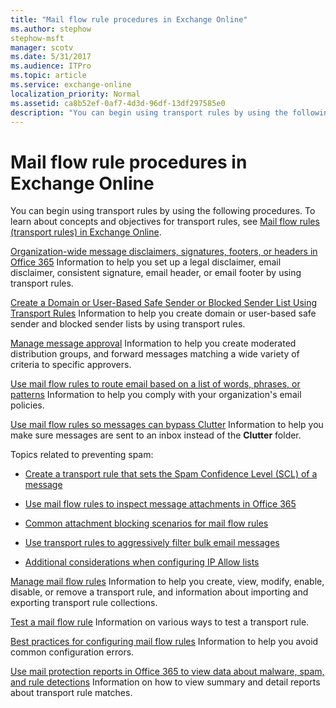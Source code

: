 ```yaml
---
title: "Mail flow rule procedures in Exchange Online"
ms.author: stephow
stephow-msft
manager: scotv
ms.date: 5/31/2017
ms.audience: ITPro
ms.topic: article
ms.service: exchange-online
localization_priority: Normal
ms.assetid: ca8b52ef-0af7-4d3d-96df-13df297585e0
description: "You can begin using transport rules by using the following procedures. To learn about concepts and objectives for transport rules, see Mail flow rules (transport rules) in Exchange Online."
---
```


# Mail flow rule procedures in Exchange Online

You can begin using transport rules by using the following procedures. To learn about concepts and objectives for transport rules, see [Mail flow rules (transport rules) in Exchange Online](mail-flow-rules.md).
  
[Organization-wide message disclaimers, signatures, footers, or headers in Office 365](disclaimers-signatures-footers-or-headers.md) Information to help you set up a legal disclaimer, email disclaimer, consistent signature, email header, or email footer by using transport rules. 
  
[Create a Domain or User-Based Safe Sender or Blocked Sender List Using Transport Rules](http://technet.microsoft.com/library/9721b46d-cbea-4121-be51-542395e6fd21.aspx) Information to help you create domain or user-based safe sender and blocked sender lists by using transport rules. 
  
[Manage message approval](manage-message-approval.md) Information to help you create moderated distribution groups, and forward messages matching a wide variety of criteria to specific approvers. 
  
[Use mail flow rules to route email based on a list of words, phrases, or patterns](use-rules-to-route-email.md) Information to help you comply with your organization's email policies. 
  
[Use mail flow rules so messages can bypass Clutter](use-rules-to-bypass-clutter.md) Information to help you make sure messages are sent to an inbox instead of the **Clutter** folder. 
  
Topics related to preventing spam:
  
- [Create a transport rule that sets the Spam Confidence Level (SCL) of a message](http://technet.microsoft.com/library/4ccab17a-6d49-4786-aa28-92fb28893e99.aspx)
    
- [Use mail flow rules to inspect message attachments in Office 365](inspect-message-attachments.md)
    
- [Common attachment blocking scenarios for mail flow rules](common-attachment-blocking-scenarios.md)
    
- [Use transport rules to aggressively filter bulk email messages](http://technet.microsoft.com/library/2889c82e-fab0-4e85-87b0-b001b2ccd4f7.aspx)
    
- [Additional considerations when configuring IP Allow lists](http://technet.microsoft.com/library/6ae78c12-7bbe-44fa-ab13-c3768387d0e3.aspx#bkmk_addtionalconsiderationswhenconfiguringipallowlists)
    
[Manage mail flow rules](manage-mail-flow-rules.md) Information to help you create, view, modify, enable, disable, or remove a transport rule, and information about importing and exporting transport rule collections. 
  
[Test a mail flow rule](test-mail-flow-rules.md) Information on various ways to test a transport rule. 
  
[Best practices for configuring mail flow rules](configuration-best-practices.md) Information to help you avoid common configuration errors. 
  
[Use mail protection reports in Office 365 to view data about malware, spam, and rule detections](../../monitoring/use-mail-protection-reports.md) Information on how to view summary and detail reports about transport rule matches. 
  

